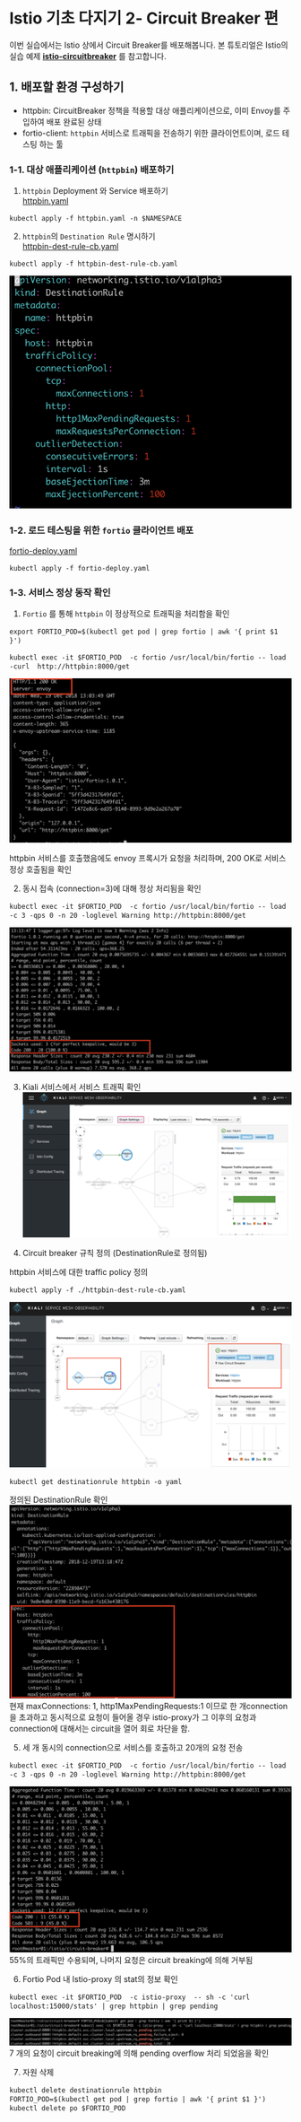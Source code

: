 # Istio 기초 다지기 2- Circuit Breaker 편

이번 실습에서는 Istio 상에서 Circuit Breaker를 배포해봅니다.
본 튜토리얼은 Istio의 실습 예제 **[istio-circuitbreaker](https://istio.io/docs/tasks/traffic-management/circuit-breaking/)** 를 참고합니다.


## 1. 배포할 환경 구성하기
* httpbin: CircuitBreaker 정책을 적용할 대상 애플리케이션으로, 이미 Envoy를 주입하여 배포 완료된 상태
* fortio-client: `httpbin` 서비스로 트래픽을 전송하기 위한 클라이언트이며, 로드 테스팅 하는 툴

### 1-1. 대상 애플리케이션 (`httpbin`) 배포하기
1. `httpbin` Deployment 와 Service 배포하기   
[httpbin.yaml](./demo/httpbin.yaml)  
```
kubectl apply -f httpbin.yaml -n $NAMESPACE
```

2. `httpbin`의 `Destination Rule` 명시하기   
[httpbin-dest-rule-cb.yaml](./demo/httpbin-dest-rule-cb.yaml)
```
kubectl apply -f httpbin-dest-rule-cb.yaml
```
![CircuitBreaker-1](./images/istio-cb-1.png)


### 1-2. 로드 테스팅을 위한 `fortio` 클라이언트 배포
[fortio-deploy.yaml](./demo/fortio-deploy.yaml)
```
kubectl apply -f fortio-deploy.yaml
```

### 1-3. 서비스 정상 동작 확인

1. `Fortio` 를 통해 `httpbin` 이 정상적으로 트래픽을 처리함을 확인
```
export FORTIO_POD=$(kubectl get pod | grep fortio | awk '{ print $1 }')
```
```
kubectl exec -it $FORTIO_POD  -c fortio /usr/local/bin/fortio -- load -curl  http://httpbin:8000/get
```
![CircuitBreaker-1](./images/istio-cb-2.png)

  httpbin 서비스를 호출했음에도 envoy 프록시가 요청을 처리하며, 200 OK로 서비스 정상 호출됨을 확인


2. 동시 접속 (connection=3)에 대해 정상 처리됨을 확인
```
kubectl exec -it $FORTIO_POD  -c fortio /usr/local/bin/fortio -- load -c 3 -qps 0 -n 20 -loglevel Warning http://httpbin:8000/get
```
![CircuitBreaker-1](./images/istio-cb-3.png)

3. Kiali 서비스에서 서비스 트래픽 확인
![CircuitBreaker-1](./images/istio-cb-4.png)

4. Circuit breaker 규칙 정의 (DestinationRule로 정의됨)  

  httpbin 서비스에 대한 traffic policy 정의
```
kubectl apply -f ./httpbin-dest-rule-cb.yaml
```
![CircuitBreaker-1](./images/istio-cb-5.png)
```
kubectl get destinationrule httpbin -o yaml
```  
정의된 DestinationRule 확인
![CircuitBreaker-1](./images/istio-cb-6.png)  
현재 maxConnections: 1, http1MaxPendingRequests:1 이므로 한 개connection을 초과하고 동시적으로 요청이 들어올 경우 istio-proxy가 그 이후의 요청과 connection에 대해서는 circuit을 열어 회로 차단을 함.

5. 세 개 동시의 connection으로 서비스를 호출하고 20개의 요청 전송
```
kubectl exec -it $FORTIO_POD  -c fortio /usr/local/bin/fortio -- load -c 3 -qps 0 -n 20 -loglevel Warning http://httpbin:8000/get
```
![CircuitBreaker-1](./images/istio-cb-7.png)  
55%의 트래픽만 수용되며, 나머지 요청은 circuit breaking에 의해 거부됨

6. Fortio Pod 내  Istio-proxy 의 stat의 정보 확인
```
kubectl exec -it $FORTIO_POD  -c istio-proxy  -- sh -c 'curl localhost:15000/stats' | grep httpbin | grep pending
```
![CircuitBreaker-1](./images/istio-cb-8.png)
7 개의 요청이 circuit breaking에 의해 pending overflow 처리 되었음을 확인

7. 자원 삭제
```
kubectl delete destinationrule httpbin
FORTIO_POD=$(kubectl get pod | grep fortio | awk '{ print $1 }')
kubectl delete po $FORTIO_POD
```
